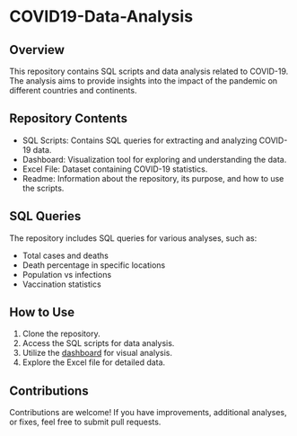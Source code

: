 # COVID19-Data-Analysis
## Overview
This repository contains SQL scripts and data analysis related to COVID-19. The analysis aims to provide insights into the impact of the pandemic on different countries and continents.
## Repository Contents
- SQL Scripts: Contains SQL queries for extracting and analyzing COVID-19 data.
- Dashboard: Visualization tool for exploring and understanding the data.
- Excel File: Dataset containing COVID-19 statistics.
- Readme: Information about the repository, its purpose, and how to use the scripts. 
## SQL Queries
The repository includes SQL queries for various analyses, such as:
- Total cases and deaths
- Death percentage in specific locations
- Population vs infections
- Vaccination statistics
## How to Use
1. Clone the repository.
2. Access the SQL scripts for data analysis.
3. Utilize the [dashboard]([insert-your-dashboard-link-here](https://public.tableau.com/shared/GXGTSSMJT?:display_count=n&:origin=viz_share_link)) for visual analysis.
4. Explore the Excel file for detailed data.
## Contributions
Contributions are welcome! If you have improvements, additional analyses, or fixes, feel free to submit pull requests.    
